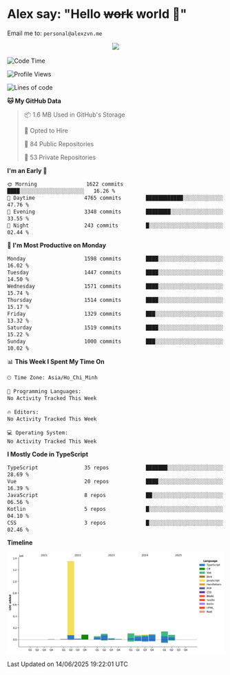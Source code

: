 # Alex say: "Hello ~~work~~ world 🐾"
Email me to: `personal@alexzvn.me`


<p align=center>
  <a href="https://skillicons.dev">
    <img src="https://skillicons.dev/icons?i=ts,js,php,nodejs,bun,vue,nuxt,react,svelte,tauri,laravel,rust,mongodb,docker,electron,redis,rabbitmq,tailwind,git,cloudflare,elysia,mysql,nginx,rollupjs,sentry,ubuntu,yarn,html,css,vite" />
  </a>
</p>

<!--START_SECTION:waka-->
![Code Time](http://img.shields.io/badge/Code%20Time-1%2C066%20hrs%2055%20mins-blue)

![Profile Views](http://img.shields.io/badge/Profile%20Views-0-blue)

![Lines of code](https://img.shields.io/badge/From%20Hello%20World%20I%27ve%20Written-2.2%20million%20lines%20of%20code-blue)

**🐱 My GitHub Data** 

> 📦 1.6 MB Used in GitHub's Storage 
 > 
> 💼 Opted to Hire
 > 
> 📜 84 Public Repositories 
 > 
> 🔑 53 Private Repositories 
 > 
**I'm an Early 🐤** 

```text
🌞 Morning                1622 commits        ████░░░░░░░░░░░░░░░░░░░░░   16.26 % 
🌆 Daytime                4765 commits        ████████████░░░░░░░░░░░░░   47.76 % 
🌃 Evening                3348 commits        ████████░░░░░░░░░░░░░░░░░   33.55 % 
🌙 Night                  243 commits         █░░░░░░░░░░░░░░░░░░░░░░░░   02.44 % 
```
📅 **I'm Most Productive on Monday** 

```text
Monday                   1598 commits        ████░░░░░░░░░░░░░░░░░░░░░   16.02 % 
Tuesday                  1447 commits        ████░░░░░░░░░░░░░░░░░░░░░   14.50 % 
Wednesday                1571 commits        ████░░░░░░░░░░░░░░░░░░░░░   15.74 % 
Thursday                 1514 commits        ████░░░░░░░░░░░░░░░░░░░░░   15.17 % 
Friday                   1329 commits        ███░░░░░░░░░░░░░░░░░░░░░░   13.32 % 
Saturday                 1519 commits        ████░░░░░░░░░░░░░░░░░░░░░   15.22 % 
Sunday                   1000 commits        ███░░░░░░░░░░░░░░░░░░░░░░   10.02 % 
```


📊 **This Week I Spent My Time On** 

```text
🕑︎ Time Zone: Asia/Ho_Chi_Minh

💬 Programming Languages: 
No Activity Tracked This Week

🔥 Editors: 
No Activity Tracked This Week

💻 Operating System: 
No Activity Tracked This Week
```

**I Mostly Code in TypeScript** 

```text
TypeScript               35 repos            ███████░░░░░░░░░░░░░░░░░░   28.69 % 
Vue                      20 repos            ████░░░░░░░░░░░░░░░░░░░░░   16.39 % 
JavaScript               8 repos             ██░░░░░░░░░░░░░░░░░░░░░░░   06.56 % 
Kotlin                   5 repos             █░░░░░░░░░░░░░░░░░░░░░░░░   04.10 % 
CSS                      3 repos             █░░░░░░░░░░░░░░░░░░░░░░░░   02.46 % 
```



**Timeline**

![Lines of Code chart](https://raw.githubusercontent.com/alexzvn/alexzvn/main/assets/bar_graph.png)


 Last Updated on 14/06/2025 19:22:01 UTC
<!--END_SECTION:waka-->
